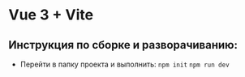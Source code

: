 # Vue 3 + Vite

## Инструкция по сборке и разворачиванию:

- Перейти в папку проекта и выполнить:
```npm init```
```npm run dev```